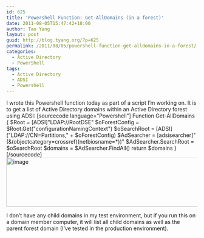 ```yaml
---
id: 625
title: 'Powershell Function: Get-AllDomains (in a forest)'
date: 2011-08-05T15:47:42+10:00
author: Tao Yang
layout: post
guid: http://blog.tyang.org/?p=625
permalink: /2011/08/05/powershell-function-get-alldomains-in-a-forest/
categories:
  - Active Directory
  - PowerShell
tags:
  - Active Directory
  - ADSI
  - Powershell
---
```

I wrote this Powershell function today as part of a script I’m working on. It is to get a list of Active Directory domains within an Active Directory forest using ADSI:
[sourcecode language="Powershell"]
Function Get-AllDomains
{
$Root = [ADSI]&quot;LDAP://RootDSE&quot;
$oForestConfig = $Root.Get(&quot;configurationNamingContext&quot;)
$oSearchRoot = [ADSI](&quot;LDAP://CN=Partitions,&quot; + $oForestConfig)
$AdSearcher = [adsisearcher]&quot;(&amp;(objectcategory=crossref)(netbiosname=*))&quot;
$AdSearcher.SearchRoot = $oSearchRoot
$domains = $AdSearcher.FindAll()
return $domains
}
[/sourcecode]
<a href="http://blog.tyang.org/wp-content/uploads/2011/08/image2.png"><img style="background-image: none; padding-left: 0px; padding-right: 0px; display: inline; padding-top: 0px; border-width: 0px;" title="image" src="http://blog.tyang.org/wp-content/uploads/2011/08/image_thumb2.png" alt="image" width="580" height="129" border="0" /></a>

I don’t have any child domains in my test environment, but if you run this on a domain member computer, it will list all child domains as well as the parent forest domain (I’ve tested in the production environment).
